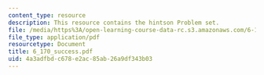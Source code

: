 ```yaml
---
content_type: resource
description: This resource contains the hintson Problem set.
file: /media/https%3A/open-learning-course-data-rc.s3.amazonaws.com/6-170-laboratory-in-software-engineering-fall-2005/4a3adfbdc678e2ac85ab26a9df343b03_6_170_success.pdf
file_type: application/pdf
resourcetype: Document
title: 6_170_success.pdf
uid: 4a3adfbd-c678-e2ac-85ab-26a9df343b03
---
```

